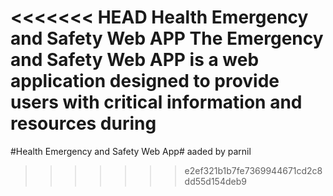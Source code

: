 <<<<<<< HEAD
Health Emergency and Safety Web APP
The Emergency and Safety Web APP is a web application designed to provide users with critical information and resources during
=======
#Health Emergency and Safety Web App#
aaded by parnil
>>>>>>> e2ef321b1b7fe7369944671cd2c8dd55d154deb9

